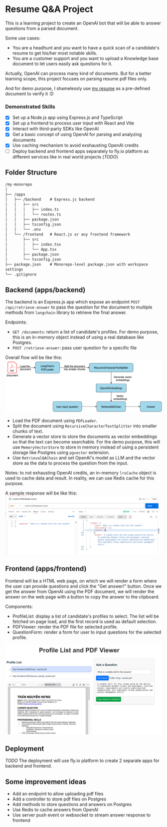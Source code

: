 # Resume Q&A Project

This is a learning project to create an OpenAI bot that will be able to answer questions from a parsed document.

Some use cases:

- You are a headhunt and you want to have a quick scan of a candidate's resume to get his/her most notable skills.
- You are a customer support and you want to upload a Knowledge base document to let users easily ask questions for it.

Actually, OpenAI can process many kind of documents. But for a better learning scope, this project focuses on parsing resume pdf files only.

And for demo purpose, I shamelessly use [my resume](apps/backend/src/assets/Hung%20-%20resume.pdf) as a pre-defined document to verify it :D

### Demonstrated Skills

- [x] Set up a Node.js app using Express.js and TypeScript
- [x] Set up a frontend to process user input with React and Vite
- [x] Interact with third-party SDKs like OpenAI
- [x] Get a basic concept of using OpenAI for parsing and analyzing documents
- [x] Use caching mechanism to avoid exshausting OpenAI credits
- [ ] Deploy backend and frontend apps separately to fly.io platform as different services like in real world projects (_TODO_)

## Folder Structure

```
/my-monorepo
│
├── /apps
│   ├── /backend    # Express.js backend
│   │   ├── src
│   │   │   ├── index.ts
│   │   │   └── routes.ts
│   │   ├── package.json
│   │   ├── tsconfig.json
│   │   └── .env
│   └── /frontend   # React.js or any frontend framework
│       ├── src
│       │   ├── index.tsx
│       │   └── App.tsx
│       ├── package.json
│       └── tsconfig.json
├── package.json    # Monorepo-level package.json with workspace settings
└── .gitignore
```

## Backend (apps/backend)

The backend is an Express.js app which expose an endpoint `POST /api/retrieve-answer` to pass the question for the document to multiple methods from `langchain` library to retrieve the final answer.

Endpoints:

- `GET /documents`: return a list of candidate's profiles. For demo purpose, this is an in-memory object instead of using a real database like Postgres.
- `POST /retrieve-answer`: pass user question for a specific file

Overall flow will be like this:
![Flow](apps/backend/src/assets/flow.png)

- Load the PDF document using `PDFLoader`.
- Split the document using `RecursiveCharacterTextSplitter` into smaller chunks of text.
- Generate a vector store to store the documents as vector embeddings so that the text can become searchable. For the demo purpose, this will use `MemoryVectorStore` to store in memory instead of using a persistent storage like Postgres using `pgvector` extension.
- Use `RetrievalQAChain` and set OpenAI's model as LLM and the vector store as the data to process the question from the input.

Notes: to not exhausting OpenAI credits, an in-memory `lruCache` object is used to cache data and result. In reality, we can use Redis cache for this purpose.

A sample response will be like this:
![Sample](apps/backend/src/assets/sample.png)

## Frontend (apps/frontend)

Frontend will be a HTML web page, on which we will render a form where the user can provide questions and click the "Get answer!" button.
Once we get the answer from OpenAI using the PDF document, we will render the answer on the web page with a button to copy the answer to the clipboard.

Components:

- ProfileList: display a list of candidate's profiles to select. The list will be fetched on page load, and the first record is used as default selection.
- PDFViewer: render the PDF file for selected profile.
- QuestionForm: render a form for user to input questions for the selected profile.

![Sample FE](apps/backend/src/assets/sample_fe.png)

## Deployment

_TODO_
The deployment will use fly.io platform to create 2 separate apps for backend and frontend.

## Some improvement ideas

- Add an endpoint to allow uploading pdf files
- Add a controller to store pdf files on Postgres
- Add methods to store questions and answers on Postgres
- Use Redis to cache answers from OpenAI
- Use server push event or websocket to stream answer response to frontend
